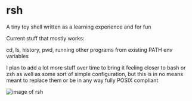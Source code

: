 # rsh
A tiny toy shell written as a learning experience and for fun

Current stuff that mostly works:

cd, ls, history, pwd, running other programs from existing PATH env variables

I plan to add a lot more stuff over time to bring it feeling closer to bash or zsh as well as some sort of simple configuration, but this is in no means meant to replace them or be in any way fully POSIX compliant

![image of rsh](https://i.imgur.com/QmL4pju.png)
